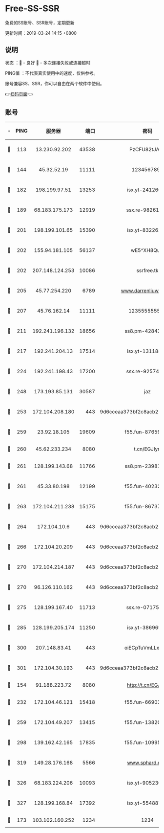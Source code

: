 # Free-SS-SSR

免费的SS账号、SSR账号，定期更新

更新时间：2019-03-24 14:15 +0800

## 说明

状态     ：🙂 - 良好 🙁 - 多次连接失败或连接超时

PING值   ：不代表真实使用中的速度，仅供参考。

账号兼容SS、SSR，你可以自由在两个软件中使用。

👉[扫码页面](https://liesauer.github.io/Free-SS-SSR/)👈

## 账号

|-|PING|服务器|端口|密码|加密方式|区域|
|:----:|:----:|:-----:|-----:|:----:|:----:|:----:|
|🙂|113|13.230.92.202|43538|PzCFU82tJAdZ|aes-256-cfb|JP|
|🙂|144|45.32.52.19|11111|1234567890|aes-256-cfb|JP|
|🙂|182|198.199.97.51|13253|isx.yt-24126619|aes-256-cfb|US|
|🙂|189|68.183.175.173|12919|ssx.re-98261099|aes-256-cfb|US|
|🙂|201|198.199.101.65|15390|isx.yt-83226207|aes-256-cfb|US|
|🙂|202|155.94.181.105|56137|wE5^XH8Quw|aes-256-cfb|US|
|🙂|202|207.148.124.253|10086|ssrfree.tk|aes-256-cfb|SG|
|🙂|205|45.77.254.220|6789|www.darrenliuwei.com|aes-256-cfb|SG|
|🙂|207|45.76.162.14|11111|123555555555|aes-256-cfb|SG|
|🙂|211|192.241.196.132|18656|ss8.pm-42843855|aes-256-cfb|US|
|🙂|217|192.241.204.13|17514|isx.yt-13118802|aes-256-cfb|US|
|🙂|224|192.241.198.43|17200|ssx.re-92574100|aes-256-cfb|US|
|🙂|248|173.193.85.131|30587|jaz|aes-256-cfb|US|
|🙂|253|172.104.208.180|443|9d6cceaa373bf2c8acb22e60b6a58be6|aes-256-cfb|US|
|🙂|259|23.92.18.105|19609|f55.fun-87659227|aes-256-cfb|US|
|🙂|260|45.62.233.234|8080|t.cn/EGJIyrl|rc4-md5|CA|
|🙂|261|128.199.143.68|11766|ss8.pm-23981058|aes-256-cfb|SG|
|🙂|261|45.33.80.198|12199|f55.fun-40232335|aes-256-cfb|US|
|🙂|263|172.104.211.238|15175|f55.fun-86737325|aes-256-cfb|US|
|🙂|264|172.104.10.6|443|9d6cceaa373bf2c8acb22e60b6a58be6|aes-256-cfb|US|
|🙂|266|172.104.20.209|443|9d6cceaa373bf2c8acb22e60b6a58be6|aes-256-cfb|US|
|🙂|270|172.104.214.187|443|9d6cceaa373bf2c8acb22e60b6a58be6|aes-256-cfb|US|
|🙂|270|96.126.110.162|443|9d6cceaa373bf2c8acb22e60b6a58be6|aes-256-cfb|US|
|🙂|275|128.199.167.40|11713|ssx.re-07175601|aes-256-cfb|SG|
|🙂|285|128.199.205.174|11250|isx.yt-38696916|aes-256-cfb|SG|
|🙂|300|207.148.83.41|443|oiECpTuVmLLxk4Ts|aes-256-cfb|AU|
|🙂|301|172.104.30.193|443|9d6cceaa373bf2c8acb22e60b6a58be6|aes-256-cfb|US|
|🙂|154|91.188.223.72|8080|http://t.cn/EGJIyrl|rc4-md5|RU|
|🙂|232|172.104.46.121|15418|f55.fun-66903373|aes-256-cfb|SG|
|🙂|259|172.104.49.207|13415|f55.fun-13820852|aes-256-cfb|SG|
|🙂|298|139.162.42.165|17835|f55.fun-10995182|aes-256-cfb|SG|
|🙂|319|149.28.176.168|5566|www.sphard.com|aes-256-cfb|AU|
|🙂|326|68.183.224.206|10093|isx.yt-90523020|aes-256-cfb|SG|
|🙂|327|128.199.168.84|17392|isx.yt-55488760|aes-256-cfb|SG|
|🙁|173|103.102.160.252|1234|1234|rc4-md5|JP|
